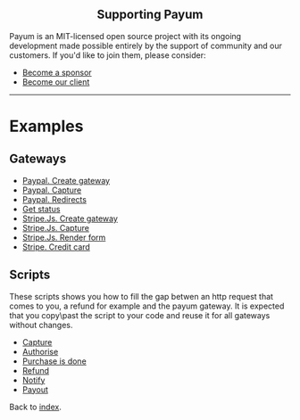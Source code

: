<h2 align="center">Supporting Payum</h2>

Payum is an MIT-licensed open source project with its ongoing development made possible entirely by the support of community and our customers. If you'd like to join them, please consider:

- [Become a sponsor](https://www.patreon.com/makasim)
- [Become our client](http://forma-pro.com/)

---

# Examples

## Gateways

* [Paypal. Create gateway](1-paypal-create-gateway.md)
* [Paypal. Capture](2-paypal-capture.md)
* [Paypal. Redirects](3-paypal-redirects.md)
* [Get status](4-get-status.md)
* [Stripe.Js. Create gateway](5-stripe-js-create-gateway.md)
* [Stripe.Js. Capture](6-stripe-js-capture.md)
* [Stripe.Js. Render form](7-stripe-js-render-form.md)
* [Stripe. Credit card](8-stripe-credit-card.md)

## Scripts

These scripts shows you how to fill the gap betwen an http request that comes to you,
a refund for example and the payum gateway.
It is expected that you copy\past the script to your code and reuse it for all gateways without changes.

* [Capture](capture-script.md)
* [Authorise](authorise-script.md)
* [Purchase is done](done-script.md)
* [Refund](refund-script.md)
* [Notify](notify-script.md)
* [Payout](payout-script.md)

Back to [index](../index.md).

